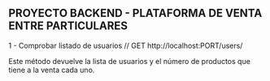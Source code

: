 ## PROYECTO BACKEND - PLATAFORMA DE VENTA ENTRE PARTICULARES

1 - Comprobar listado de usuarios
// GET http://localhost:PORT/users/

Este método devuelve la lista de usuarios y el número de productos que tiene a la venta cada uno.